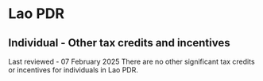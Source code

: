 # Lao PDR
## Individual - Other tax credits and incentives
Last reviewed - 07 February 2025
There are no other significant tax credits or incentives for individuals in Lao PDR.

